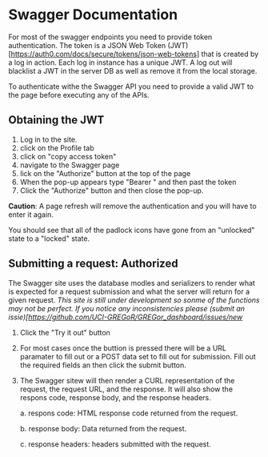 # Swagger Documentation

For most of the swagger endpoints you need to provide token authentication. The token is a JSON Web Token (JWT)[https://auth0.com/docs/secure/tokens/json-web-tokens] that is created by a log in action. Each log in instance has a unique JWT. A log out will blacklist a JWT in the server DB as well as remove it from the local storage. 

To authenticate withe the Swagger API you need to provide a valid JWT to the page before executing any of the APIs. 

## Obtaining the JWT 
1. Log in to the site. 
2. click on the Profile tab
3. click on "copy access token"
4. navigate to the Swagger page
5. lick on the "Authorize" button at the top of the page
6. When the pop-up appears type "Bearer " and then past the token
7. Click the "Authorize" button and then close the pop-up. 

**Caution**: A page refresh will remove the authentication and you will have to enter it again. 

You should see that all of the padlock icons have gone from an "unlocked" state to a "locked" state.


## Submitting a request: Authorized
The Swagger site uses the database modles and serializers to render what is expected for a request submission and what the server will return for a given request. *This site is still under development so sonme of the functions may not be perfect. If you notice any inconsistencies please (submit an issie)[https://github.com/UCI-GREGoR/GREGor_dashboard/issues/new*

1. Click the "Try it out" button
2. For most cases once the buttion is pressed there will be a URL paramater to fill out or a POST data set to fill out for submission. Fill out the required fields an then click the submit button. 
3. The Swagger sitew will then render a CURL representation of the request, the request URL, and the response. It will also show the respons code, response body, and the response headers.

	a. respons code: HTML response code returned from the request.
	
	b. response body: Data returned from the request. 
	
	c. response headers: headers submitted with the request. 